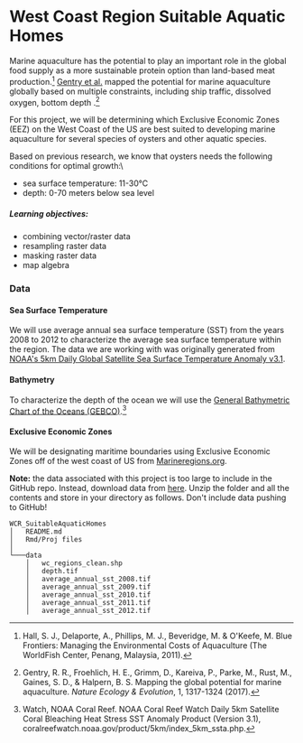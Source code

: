 # West Coast Region Suitable Aquatic Homes

Marine aquaculture has the potential to play an important role in the global food supply as a more sustainable protein option than land-based meat production.[^1] [Gentry et al.](https://www.nature.com/articles/s41559-017-0257-9) mapped the potential for marine aquaculture globally based on multiple constraints, including ship traffic, dissolved oxygen, bottom depth .[^2]

[^1]: Hall, S. J., Delaporte, A., Phillips, M. J., Beveridge, M. & O'Keefe, M. Blue Frontiers: Managing the Environmental Costs of Aquaculture (The WorldFish Center, Penang, Malaysia, 2011).

[^2]: Gentry, R. R., Froehlich, H. E., Grimm, D., Kareiva, P., Parke, M., Rust, M., Gaines, S. D., & Halpern, B. S. Mapping the global potential for marine aquaculture. *Nature Ecology & Evolution*, 1, 1317-1324 (2017).

For this project, we will be determining which Exclusive Economic Zones (EEZ) on the West Coast of the US are best suited to developing marine aquaculture for several species of oysters and other aquatic species.

Based on previous research, we know that oysters needs the following conditions for optimal growth:\

-   sea surface temperature: 11-30°C
-   depth: 0-70 meters below sea level

##### Learning objectives:

-   combining vector/raster data
-   resampling raster data
-   masking raster data
-   map algebra

### Data

#### Sea Surface Temperature

We will use average annual sea surface temperature (SST) from the years 2008 to 2012 to characterize the average sea surface temperature within the region. The data we are working with was originally generated from [NOAA's 5km Daily Global Satellite Sea Surface Temperature Anomaly v3.1](https://coralreefwatch.noaa.gov/product/5km/index_5km_ssta.php).

[^3]: Watch, NOAA Coral Reef. NOAA Coral Reef Watch Daily 5km Satellite Coral Bleaching Heat Stress SST Anomaly Product (Version 3.1), coralreefwatch.noaa.gov/product/5km/index_5km_ssta.php.

#### Bathymetry

To characterize the depth of the ocean we will use the [General Bathymetric Chart of the Oceans (GEBCO)](https://www.gebco.net/data_and_products/gridded_bathymetry_data/#area).[^3]

[^4]: GEBCO Compilation Group (2022) GEBCO_2022 Grid (<doi:10.5285/e0f0bb80-ab44-2739-e053-6c86abc0289c>).
[^5]: General Bathymetric Chart of the Oceans. “Gridded Bathymetry Data (General Bathymetric Chart of the Oceans).” GEBCO, www.gebco.net/data_and_products/gridded_bathymetry_data/#area.
#### Exclusive Economic Zones

We will be designating maritime boundaries using Exclusive Economic Zones off of the west coast of US from [Marineregions.org](https://www.marineregions.org/eez.php).

[^6]: Marine Regions, www.marineregions.org/eez.php. 

**Note:** the data associated with this project is too large to include in the GitHub repo. Instead, download data from [here](https://drive.google.com/file/d/1u-iwnPDbe6ZK7wSFVMI-PpCKaRQ3RVmg/view?usp=sharing). Unzip the folder and all the contents and store in your directory as follows. Don't include data pushing to GitHub!

    WCR_SuitableAquaticHomes
    │   README.md
    │   Rmd/Proj files    
    │
    └───data
        │   wc_regions_clean.shp
        │   depth.tif
        │   average_annual_sst_2008.tif
        │   average_annual_sst_2009.tif        
        │   average_annual_sst_2010.tif        
        │   average_annual_sst_2011.tif
        │   average_annual_sst_2012.tif     
   

